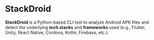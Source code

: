 # StackDroid
**StackDroid** is a Python-based CLI tool to analyze Android APK files and detect the underlying **tech stacks** and **frameworks** used (e.g., Flutter, Unity, React Native, Cordova, Kotlin, Firebase, etc.).
